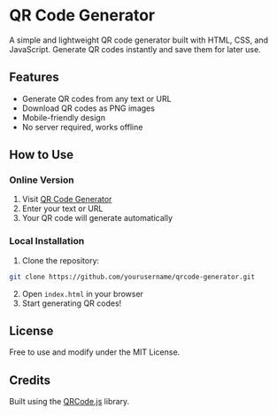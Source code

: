 # QR Code Generator

A simple and lightweight QR code generator built with HTML, CSS, and JavaScript. Generate QR codes instantly and save them for later use.

## Features
- Generate QR codes from any text or URL
- Download QR codes as PNG images
- Mobile-friendly design
- No server required, works offline

## How to Use

### Online Version
1. Visit [QR Code Generator](https://your-deployment-url-here.com)
2. Enter your text or URL
3. Your QR code will generate automatically

### Local Installation
1. Clone the repository:
```bash
git clone https://github.com/yourusername/qrcode-generator.git
```
2. Open `index.html` in your browser
3. Start generating QR codes!

## License
Free to use and modify under the MIT License.

## Credits
Built using the [QRCode.js](https://davidshimjs.github.io/qrcodejs/) library.
